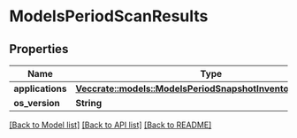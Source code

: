 # ModelsPeriodScanResults

## Properties

Name | Type | Description | Notes
------------ | ------------- | ------------- | -------------
**applications** | [**Vec<crate::models::ModelsPeriodSnapshotInventoryApplication>**](models.SnapshotInventoryApplication.md) |  |
**os_version** | **String** |  |

[[Back to Model list]](./README.md#documentation-for-models) [[Back to API list]](./README.md#documentation-for-api-endpoints) [[Back to README]](../README.md)
